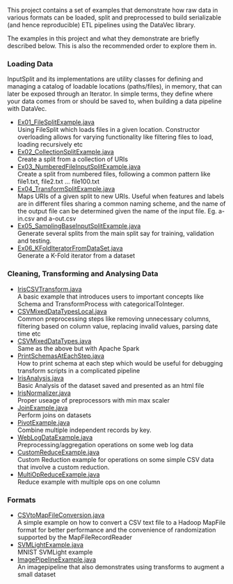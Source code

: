 This project contains a set of examples that demonstrate how raw data in various formats can be loaded, split and preprocessed to build serializable (and hence reproducible) ETL pipelines using the DataVec library.

The examples in this project and what they demonstrate are briefly described below. This is also the recommended order to explore them in.


### Loading Data
InputSplit and its implementations are utility classes for defining and managing a catalog of loadable locations (paths/files), in memory, that can later be exposed through an Iterator. In simple terms, they define where your data comes from or should be saved to, when building a data pipeline with DataVec.  

* [Ex01_FileSplitExample.java](./src/main/java/org/deeplearning4j/datapipelineexamples/loading/Ex01_FileSplitExample.java)  
Using FileSplit which loads files in a given location. Constructor overloading allows for varying functionality like filtering files to load, loading recursively etc
* [Ex02_CollectionSplitExample.java](./src/main/java/org/deeplearning4j/datapipelineexamples/loading/Ex02_CollectionSplitExample.java)  
Create a split from a collection of URIs
* [Ex03_NumberedFileInputSplitExample.java](./src/main/java/org/deeplearning4j/datapipelineexamples/loading/Ex03_NumberedFileInputSplitExample.java)  
Create a split from numbered files, following a common pattern like file1.txt, file2.txt ... file100.txt
* [Ex04_TransformSplitExample.java](./src/main/java/org/deeplearning4j/datapipelineexamples/loading/Ex04_TransformSplitExample.java)  
Maps URIs of a given split to new URIs. Useful when features and labels are in different files sharing a common naming scheme, and the name of the output file can be determined given the name of the input file. Eg. a-in.csv and a-out.csv
* [Ex05_SamplingBaseInputSplitExample.java](./src/main/java/org/deeplearning4j/datapipelineexamples/loading/Ex05_SamplingBaseInputSplitExample.java)  
Generate several splits from the main split say for training, validation and testing.
* [Ex06_KFoldIteratorFromDataSet.java](./src/main/java/org/deeplearning4j/datapipelineexamples/loading/Ex06_KFoldIteratorFromDataSet.java)  
Generate a K-Fold iterator from a dataset

### Cleaning, Transforming and Analysing Data
* [IrisCSVTransform.java](./src/main/java/org/deeplearning4j/datapipelineexamples/transform/basic/IrisCSVTransform.java)  
A basic example that introduces users to important concepts like Schema and TransformProcess with categoricalToInteger.
* [CSVMixedDataTypesLocal.java](./src/main/java/org/deeplearning4j/datapipelineexamples/transform/basic/CSVMixedDataTypesLocal.java)  
Common preprocessing steps like removing unnecessary columns, filtering based on column value, replacing invalid values, parsing date time etc
* [CSVMixedDataTypes.java](./src/main/java/org/deeplearning4j/datapipelineexamples/transform/basic/CSVMixedDataTypes.java)  
Same as the above but with Apache Spark
* [PrintSchemasAtEachStep.java](./src/main/java/org/deeplearning4j/datapipelineexamples/transform/debugging/PrintSchemasAtEachStep.java)  
How to print schema at each step which would be useful for debugging transform scripts in a complicated pipeline
* [IrisAnalysis.java](./src/main/java/org/deeplearning4j/datapipelineexamples/analysis/IrisAnalysis.java)  
Basic Analysis of the dataset saved and presented as an html file
* [IrisNormalizer.java](./src/main/java/org/deeplearning4j/datapipelineexamples/transform/basic/IrisNormalizer.java)  
Proper useage of preprocessors with min max scaler
* [JoinExample.java](./src/main/java/org/deeplearning4j/datapipelineexamples/transform/basic/JoinExample.java)  
Perform joins on datasets
* [PivotExample.java](./src/main/java/org/deeplearning4j/datapipelineexamples/transform/basic/PivotExample.java)  
Combine multiple independent records by key. 
* [WebLogDataExample.java](./src/main/java/org/deeplearning4j/datapipelineexamples/transform/basic/WebLogDataExample.java)  
Preprocessing/aggregation operations on some web log data
* [CustomReduceExample.java](./src/main/java/org/deeplearning4j/datapipelineexamples/transform/custom/CustomReduceExample.java)  
Custom Reduction example for operations on some simple CSV data that involve a custom reduction.
* [MultiOpReduceExample.java](./src/main/java/org/deeplearning4j/datapipelineexamples/transform/custom/MultiOpReduceExample.java)  
Reduce example with multiple ops on one column

### Formats
* [CSVtoMapFileConversion.java](./src/main/java/org/deeplearning4j/datapipelineexamples/formats/hdfs/conversion/CSVtoMapFileConversion.java)  
A simple example on how to convert a CSV text file to a Hadoop MapFile format for better performance and the convenience of randomization supported by the MapFileRecordReader
* [SVMLightExample.java](./src/main/java/org/deeplearning4j/datapipelineexamples/formats/svmlight/SVMLightExample.java)  
MNIST SVMLight example
* [ImagePipelineExample.java](./src/main/java/org/deeplearning4j/datapipelineexamples/formats/image/ImagePipelineExample.java)  
An imagepipeline that also demonstrates using transforms to augment a small dataset
